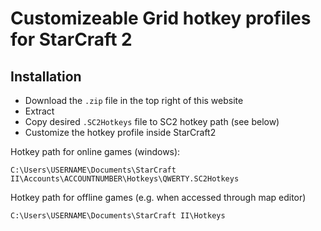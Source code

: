 # Customizeable Grid hotkey profiles for StarCraft 2

## Installation

- Download the `.zip` file in the top right of this website
- Extract
- Copy desired `.SC2Hotkeys` file to SC2 hotkey path (see below)
- Customize the hotkey profile inside StarCraft2

Hotkey path for online games (windows):

```
C:\Users\USERNAME\Documents\StarCraft II\Accounts\ACCOUNTNUMBER\Hotkeys\QWERTY.SC2Hotkeys
```

Hotkey path for offline games (e.g. when accessed through map editor)

```
C:\Users\USERNAME\Documents\StarCraft II\Hotkeys
```